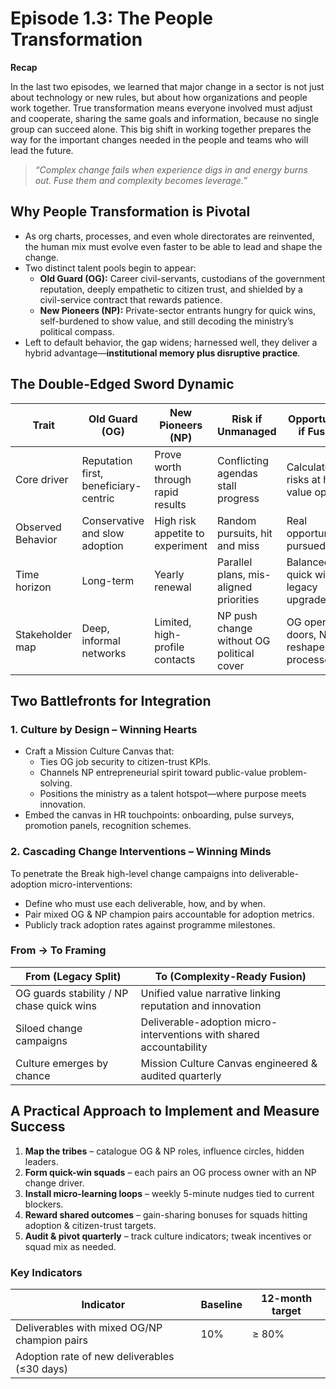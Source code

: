 # Episode 1.3: The People Transformation

**Recap**

In the last two episodes, we learned that major change in a sector is not just about technology or new rules, but about how organizations and people work together. True transformation means everyone involved must adjust and cooperate, sharing the same goals and information, because no single group can succeed alone. This big shift in working together prepares the way for the important changes needed in the people and teams who will lead the future.

> *“Complex change fails when experience digs in and energy burns out. Fuse them and complexity becomes leverage.”*

## Why People Transformation is Pivotal

- As org charts, processes, and even whole directorates are reinvented, the human mix must evolve even faster to be able to lead and shape the change.
- Two distinct talent pools begin to appear:
  - **Old Guard (OG):** Career civil-servants, custodians of the government reputation, deeply empathetic to citizen trust, and shielded by a civil-service contract that rewards patience.
  - **New Pioneers (NP):** Private-sector entrants hungry for quick wins, self-burdened to show value, and still decoding the ministry’s political compass.
- Left to default behavior, the gap widens; harnessed well, they deliver a hybrid advantage—**institutional memory plus disruptive practice**.

## The Double-Edged Sword Dynamic

| Trait                | Old Guard (OG)                        | New Pioneers (NP)                | Risk if Unmanaged         | Opportunity if Fused                |
|----------------------|---------------------------------------|-----------------------------------|--------------------------|-------------------------------------|
| Core driver          | Reputation first, beneficiary-centric  | Prove worth through rapid results | Conflicting agendas stall progress | Calculated risks at high value opps |
| Observed Behavior    | Conservative and slow adoption         | High risk appetite to experiment  | Random pursuits, hit and miss | Real opportunities pursued          |
| Time horizon         | Long-term                             | Yearly renewal                    | Parallel plans, mis-aligned priorities | Balanced quick wins & legacy upgrades |
| Stakeholder map      | Deep, informal networks               | Limited, high-profile contacts    | NP push change without OG political cover | OG opens doors, NP reshapes processes |

## Two Battlefronts for Integration

### 1. Culture by Design – Winning Hearts
- Craft a Mission Culture Canvas that:
  - Ties OG job security to citizen-trust KPIs.
  - Channels NP entrepreneurial spirit toward public-value problem-solving.
  - Positions the ministry as a talent hotspot—where purpose meets innovation.
- Embed the canvas in HR touchpoints: onboarding, pulse surveys, promotion panels, recognition schemes.

### 2. Cascading Change Interventions – Winning Minds
To penetrate the Break high-level change campaigns into deliverable-adoption micro-interventions:
- Define who must use each deliverable, how, and by when.
- Pair mixed OG & NP champion pairs accountable for adoption metrics.
- Publicly track adoption rates against programme milestones.

### From → To Framing

| From (Legacy Split)                | To (Complexity-Ready Fusion)                  |
|------------------------------------|-----------------------------------------------|
| OG guards stability / NP chase quick wins | Unified value narrative linking reputation and innovation |
| Siloed change campaigns            | Deliverable-adoption micro-interventions with shared accountability |
| Culture emerges by chance          | Mission Culture Canvas engineered & audited quarterly |

## A Practical Approach to Implement and Measure Success

1. **Map the tribes** – catalogue OG & NP roles, influence circles, hidden leaders.
2. **Form quick-win squads** – each pairs an OG process owner with an NP change driver.
3. **Install micro-learning loops** – weekly 5-minute nudges tied to current blockers.
4. **Reward shared outcomes** – gain-sharing bonuses for squads hitting adoption & citizen-trust targets.
5. **Audit & pivot quarterly** – track culture indicators; tweak incentives or squad mix as needed.

### Key Indicators

| Indicator                                   | Baseline | 12-month target |
|---------------------------------------------|----------|-----------------|
| Deliverables with mixed OG/NP champion pairs | 10%      | ≥ 80%           |
| Adoption rate of new deliverables (≤30 days) |          |                 |
